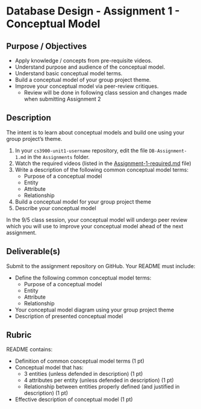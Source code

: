 # Database Design - Assignment 1 - Conceptual Model

## Purpose / Objectives

- Apply knowledge / concepts from pre-requisite videos.
- Understand purpose and audience of the conceptual model.
- Understand basic conceptual model terms.
- Build a conceptual model of your group project theme.
- Improve your conceptual model via peer-review critiques.
	- Review will be done in following class session and changes made when submitting Assignment 2

## Description

The intent is to learn about conceptual models and build one using your group project’s theme.

1. In your `cs3900-unit1-username` repository, edit the file `DB-Assignment-1.md` in the `Assignments` folder.
2. Watch the required videos (listed in the [Assignment-1-required.md](Assignment-1-required.md) file)
3. Write a description of the following common conceptual model terms:
	- Purpose of a conceptual model
	- Entity
	- Attribute
	- Relationship
4. Build a conceptual model for your group project theme
5. Describe your conceptual model

In the 9/5 class session, your conceptual model will undergo peer review which you will use to improve your conceptual model ahead of the next assignment.

## Deliverable(s)

Submit to the assignment repository on GitHub.  Your README must include:

- Define the following common conceptual model terms:
	- Purpose of a conceptual model
	- Entity
	- Attribute
	- Relationship
- Your conceptual model diagram using your group project theme
- Description of presented conceptual model

## Rubric

README contains:
- Definition of common conceptual model terms (1 pt)
- Conceptual model that has:
	- 3 entities (unless defended in description) (1 pt)
	- 4 attributes per entity (unless defended in description) (1 pt)
	- Relationship between entities properly defined (and justified in description) (1 pt)
- Effective description of conceptual model (1 pt)
